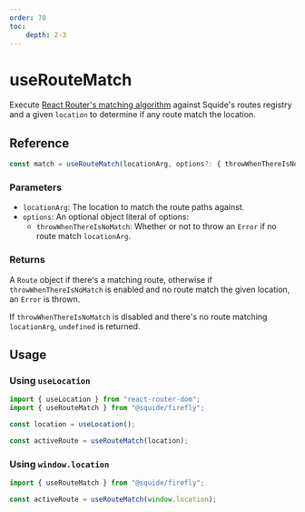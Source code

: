```yaml
---
order: 70
toc:
    depth: 2-3
---
```


# useRouteMatch

Execute [React Router's matching algorithm](https://reactrouter.com/en/main/utils/match-routes) against Squide's routes registry and a given `location` to determine if any route match the location.

## Reference

```ts
const match = useRouteMatch(locationArg, options?: { throwWhenThereIsNoMatch? })
```

### Parameters

- `locationArg`: The location to match the route paths against.
- `options`: An optional object literal of options:
    - `throwWhenThereIsNoMatch`: Whether or not to throw an `Error` if no route match `locationArg`.

### Returns

A `Route` object if there's a matching route, otherwise if `throwWhenThereIsNoMatch` is enabled and no route match the given location, an `Error` is thrown.

If `throwWhenThereIsNoMatch` is disabled and there's no route matching `locationArg`, `undefined` is returned.

## Usage

### Using `useLocation`

```ts
import { useLocation } from "react-router-dom";
import { useRouteMatch } from "@squide/firefly";

const location = useLocation();

const activeRoute = useRouteMatch(location);
```

### Using `window.location`

```ts
import { useRouteMatch } from "@squide/firefly";

const activeRoute = useRouteMatch(window.location);
```
